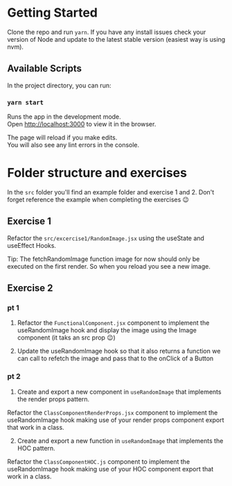 # Getting Started 

Clone the repo and run `yarn`. If you have any install issues check your version of Node and update to the latest stable version (easiest way is using nvm).

## Available Scripts

In the project directory, you can run:

### `yarn start`

Runs the app in the development mode.\
Open [http://localhost:3000](http://localhost:3000) to view it in the browser.

The page will reload if you make edits.\
You will also see any lint errors in the console.

# Folder structure and exercises

In the `src` folder you'll find an example folder and exercise 1 and 2. Don't forget  reference the example when completing the exercises 😉

## Exercise 1

Refactor the `src/excercise1/RandomImage.jsx` using the useState and useEffect Hooks.

Tip: The fetchRandomImage function image for now should only be executed on the first render. So when you reload you see a new image.

## Exercise 2

### pt 1

1. Refactor the `FunctionalComponent.jsx` component to implement the useRandomImage hook and display the image using the Image component (it taks an src prop 😉)

2. Update the useRandomImage hook so that it also returns a function we can call to refetch the image and pass that to the onClick of a Button

### pt 2

1. Create and export a new component in `useRandomImage` that implements the render props pattern.

Refactor the `ClassComponentRenderProps.jsx` component to implement the useRandomImage hook making use of your render props component export that work in a class.

2. Create and export a new function in `useRandomImage` that implements the HOC pattern.

Refactor the `ClassComponentHOC.js` component to implement the useRandomImage hook making use of your HOC component export that work in a class.

